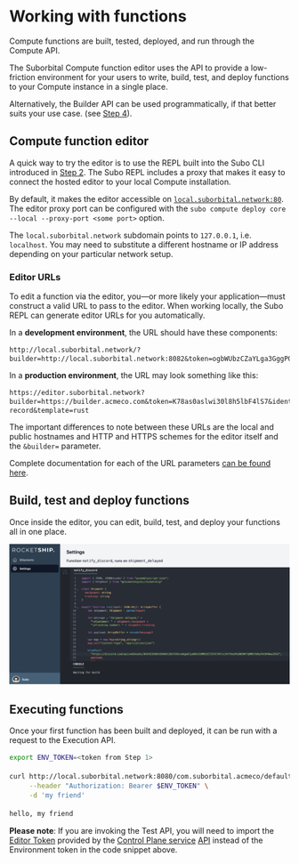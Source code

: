 # Working with functions
Compute functions are built, tested, deployed, and run through the Compute API.

The Suborbital Compute function editor uses the API to provide a low-friction environment for your users to write, build, test, and deploy functions to your Compute instance in a single place.

Alternatively, the Builder API can be used programmatically, if that better suits your use case. (see [Step 4](connect-your-application)).
## Compute function editor
A quick way to try the editor is to use the REPL built into the Subo CLI introduced in [Step 2](2.-run-compute-locally.md). The Subo REPL includes a proxy that makes it easy to connect the hosted editor to your local Compute installation.

By default, it makes the editor accessible on [`local.suborbital.network:80`](http://local.suborbital.network:80/). The editor proxy port can be configured with the `subo compute deploy core --local --proxy-port <some port>` option. 

The `local.suborbital.network` subdomain points to `127.0.0.1`, i.e. `localhost`. You may need to substitute a different hostname or IP address depending on your particular network setup.


### Editor URLs
To edit a function via the editor, you—or more likely your application—must construct a valid URL to pass to the editor. When working locally, the Subo REPL can generate editor URLs for you automatically.

In a **development environment**, the URL should have these components:

```
http://local.suborbital.network/?builder=http://local.suborbital.network:8082&token=ogbWUbzCZaYLga3GggP0cxht&ident=com.suborbital.acmeco&namespace=default&fn=foobar
```

In a **production environment**, the URL may look something like this:

```
https://editor.suborbital.network?builder=https://builder.acmeco.com&token=K78as0aslwi30l8h5lbF4lS7&ident=com.suborbital.customer&fn=add-record&template=rust
```

The important differences to note between these URLs are the local and public hostnames and HTTP and HTTPS schemes for the editor itself and the `&builder=` parameter.

Complete documentation for each of the URL parameters [can be found here](../integrate-the-function-editor/code-editor.md#configuration).

## Build, test and deploy functions
Once inside the editor, you can edit, build, test, and deploy your functions all in one place.

![](../../assets/rocketship-screen.png)

## Executing functions
Once your first function has been built and deployed, it can be run with a request to the Execution API. 

```bash
export ENV_TOKEN=<token from Step 1>

curl http://local.suborbital.network:8080/com.suborbital.acmeco/default/hello/v1.0.0 \
     --header "Authorization: Bearer $ENV_TOKEN" \
     -d 'my friend'

hello, my friend
```
**Please note**: If you are invoking the Test API, you will need to import the [Editor Token](https://docs.suborbital.dev/integrate-the-function-editor/code-editor#editor-token) provided by the [Control Plane service](https://docs.suborbital.dev/concepts/data-plane-vs-control-plane#control-plane) [API](https://suborbital-compute.readme.io/reference/api-reference) instead of the Environment token in the code snippet above.

